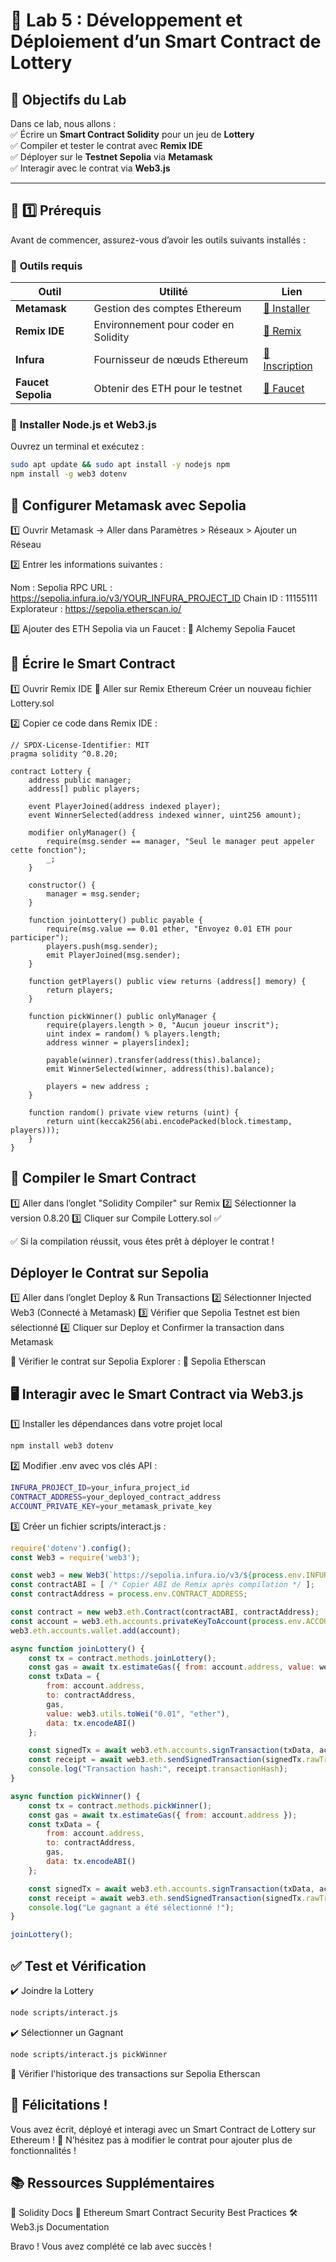 # 🚀 **Lab 5 : Développement et Déploiement d’un Smart Contract de Lottery**  

## 🎯 **Objectifs du Lab**  
Dans ce lab, nous allons :  
✅ Écrire un **Smart Contract Solidity** pour un jeu de **Lottery**  
✅ Compiler et tester le contrat avec **Remix IDE**  
✅ Déployer sur le **Testnet Sepolia** via **Metamask**  
✅ Interagir avec le contrat via **Web3.js**  

---

## 📂 **1️⃣ Prérequis**  

Avant de commencer, assurez-vous d’avoir les outils suivants installés :  

### 🔹 **Outils requis**  
| Outil | Utilité | Lien |
|-------|---------|------|
| **Metamask** | Gestion des comptes Ethereum | [🔗 Installer](https://metamask.io/) |
| **Remix IDE** | Environnement pour coder en Solidity | [🔗 Remix](https://remix.ethereum.org/) |
| **Infura** | Fournisseur de nœuds Ethereum | [🔗 Inscription](https://infura.io/) |
| **Faucet Sepolia** | Obtenir des ETH pour le testnet | [🔗 Faucet](https://www.alchemy.com/faucets/ethereum-sepolia) |

### 🔹 **Installer Node.js et Web3.js**  
Ouvrez un terminal et exécutez :  
```bash
sudo apt update && sudo apt install -y nodejs npm
npm install -g web3 dotenv
```

## 🔹 **Configurer Metamask avec Sepolia**
1️⃣ Ouvrir Metamask → Aller dans Paramètres > Réseaux > Ajouter un Réseau

2️⃣ Entrer les informations suivantes :

  Nom : Sepolia
  RPC URL : https://sepolia.infura.io/v3/YOUR_INFURA_PROJECT_ID
  Chain ID : 11155111
  Explorateur : https://sepolia.etherscan.io/
  
3️⃣ Ajouter des ETH Sepolia via un Faucet :
🔗 Alchemy Sepolia Faucet

## 📜 **Écrire le Smart Contract**
1️⃣ Ouvrir Remix IDE
🔗 Aller sur Remix Ethereum
Créer un nouveau fichier Lottery.sol

2️⃣ Copier ce code dans Remix IDE :

```solidity
// SPDX-License-Identifier: MIT
pragma solidity ^0.8.20;

contract Lottery {
    address public manager;
    address[] public players;

    event PlayerJoined(address indexed player);
    event WinnerSelected(address indexed winner, uint256 amount);

    modifier onlyManager() {
        require(msg.sender == manager, "Seul le manager peut appeler cette fonction");
        _;
    }

    constructor() {
        manager = msg.sender;
    }

    function joinLottery() public payable {
        require(msg.value == 0.01 ether, "Envoyez 0.01 ETH pour participer");
        players.push(msg.sender);
        emit PlayerJoined(msg.sender);
    }

    function getPlayers() public view returns (address[] memory) {
        return players;
    }

    function pickWinner() public onlyManager {
        require(players.length > 0, "Aucun joueur inscrit");
        uint index = random() % players.length;
        address winner = players[index];

        payable(winner).transfer(address(this).balance);
        emit WinnerSelected(winner, address(this).balance);

        players = new address ;
    }

    function random() private view returns (uint) {
        return uint(keccak256(abi.encodePacked(block.timestamp, players)));
    }
}
```

## 🔨 **Compiler le Smart Contract**
1️⃣ Aller dans l’onglet "Solidity Compiler" sur Remix
2️⃣ Sélectionner la version 0.8.20
3️⃣ Cliquer sur Compile Lottery.sol ✅

✅ Si la compilation réussit, vous êtes prêt à déployer le contrat !

## **Déployer le Contrat sur Sepolia**
1️⃣ Aller dans l’onglet Deploy & Run Transactions
2️⃣ Sélectionner Injected Web3 (Connecté à Metamask)
3️⃣ Vérifier que Sepolia Testnet est bien sélectionné
4️⃣ Cliquer sur Deploy et Confirmer la transaction dans Metamask

📌 Vérifier le contrat sur Sepolia Explorer :
🔗 Sepolia Etherscan

## 🖥️ **Interagir avec le Smart Contract via Web3.js**
1️⃣ Installer les dépendances dans votre projet local

```bash
npm install web3 dotenv
```

2️⃣ Modifier .env avec vos clés API :

```bash
INFURA_PROJECT_ID=your_infura_project_id
CONTRACT_ADDRESS=your_deployed_contract_address
ACCOUNT_PRIVATE_KEY=your_metamask_private_key
```

3️⃣ Créer un fichier scripts/interact.js :

```javascript
require('dotenv').config();
const Web3 = require('web3');

const web3 = new Web3(`https://sepolia.infura.io/v3/${process.env.INFURA_PROJECT_ID}`);
const contractABI = [ /* Copier ABI de Remix après compilation */ ];
const contractAddress = process.env.CONTRACT_ADDRESS;

const contract = new web3.eth.Contract(contractABI, contractAddress);
const account = web3.eth.accounts.privateKeyToAccount(process.env.ACCOUNT_PRIVATE_KEY);
web3.eth.accounts.wallet.add(account);

async function joinLottery() {
    const tx = contract.methods.joinLottery();
    const gas = await tx.estimateGas({ from: account.address, value: web3.utils.toWei("0.01", "ether") });
    const txData = {
        from: account.address,
        to: contractAddress,
        gas,
        value: web3.utils.toWei("0.01", "ether"),
        data: tx.encodeABI()
    };

    const signedTx = await web3.eth.accounts.signTransaction(txData, account.privateKey);
    const receipt = await web3.eth.sendSignedTransaction(signedTx.rawTransaction);
    console.log("Transaction hash:", receipt.transactionHash);
}

async function pickWinner() {
    const tx = contract.methods.pickWinner();
    const gas = await tx.estimateGas({ from: account.address });
    const txData = {
        from: account.address,
        to: contractAddress,
        gas,
        data: tx.encodeABI()
    };

    const signedTx = await web3.eth.accounts.signTransaction(txData, account.privateKey);
    const receipt = await web3.eth.sendSignedTransaction(signedTx.rawTransaction);
    console.log("Le gagnant a été sélectionné !");
}

joinLottery();
```

## ✅ **Test et Vérification**
✔️ Joindre la Lottery

```bash
node scripts/interact.js
```

✔️ Sélectionner un Gagnant

```bash
node scripts/interact.js pickWinner
```

📌 Vérifier l'historique des transactions sur Sepolia Etherscan

## 🎯 **Félicitations !**
Vous avez écrit, déployé et interagi avec un Smart Contract de Lottery sur Ethereum !
🔗 N’hésitez pas à modifier le contrat pour ajouter plus de fonctionnalités !

## 📚 **Ressources Supplémentaires**
📖 Solidity Docs
📖 Ethereum Smart Contract Security Best Practices
🛠️ Web3.js Documentation

Bravo ! Vous avez complété ce lab avec succès !
